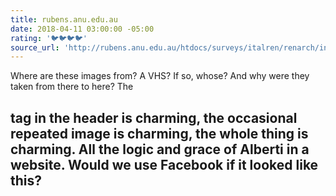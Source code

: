 ```yaml
---
title: rubens.anu.edu.au
date: 2018-04-11 03:00:00 -05:00
rating: '🐦🐦🐦🐦'
source_url: 'http://rubens.anu.edu.au/htdocs/surveys/italren/renarch/index.html'
---
```


Where are these images from? A VHS? If so, whose? And why were they taken from there to here? The <h2> tag in the header is charming, the occasional repeated image is charming, the whole thing is charming. All the logic and grace of Alberti in a website. Would we use Facebook if it looked like this?
